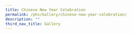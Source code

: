 ```yaml
---
title: Chinese New Year Celebration
permalink: /phs/Gallery/chinese-new-year-celebration/
description: ""
third_nav_title: Gallery
---
```

